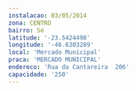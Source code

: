 ```yaml
---
instalacao: 03/05/2014
zona: CENTRO
bairro: Sé
latitude: '-23.5424498'
longitude: '-46.6303289'
local: 'Mercado Municipal'
praca: 'MERCADO MUNICIPAL'
endereco: 'Rua da Cantareira  206'
capacidade: '250'
---
```

